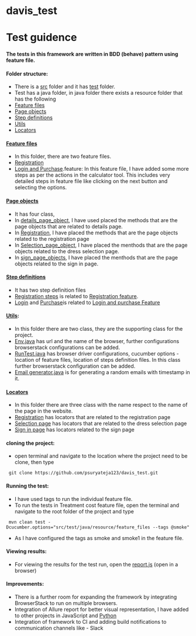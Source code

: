# davis_test
# Test guidence 

#### The tests in this framework are written in BDD (behave) pattern using feature file.

#### Folder structure:
* There is a [src](https://github.com/psuryateja123/davis_test/tree/master/src) folder and it has [test](https://github.com/psuryateja123/davis_test/tree/master/src/test/java/resource) folder.
* Test has a java folder, in java folder there exists a resource folder that has the following
* [Feature files](https://github.com/psuryateja123/davis_test/tree/master/src/test/java/resource/feature_files)
* [Page objects](https://github.com/psuryateja123/davis_test/tree/master/src/test/java/resource/page_objects)
* [Step definitions](https://github.com/psuryateja123/davis_test/tree/master/src/test/java/resource/step_defs)
* [Utils](https://github.com/psuryateja123/davis_test/tree/master/src/test/java/resource/utils)
* [Locators](https://github.com/psuryateja123/davis_test/tree/master/src/test/java/resource/locators)

#### [Feature files](https://github.com/psuryateja123/davis_test/tree/master/src/test/java/resource/feature_files)
* In this folder, there are two feature files.
* [Registration](https://github.com/psuryateja123/davis_test/blob/master/src/test/java/resource/feature_files/regitration.feature)
* [Login and Purchase](https://github.com/psuryateja123/davis_test/blob/master/src/test/java/resource/feature_files/login_and_purchase.feature).feature: In this feature file, I have added some more steps as per the actions in the calculator tool. This includes very detailed steps in feature file like clicking on the next button and selecting the options.

#### [Page objects](https://github.com/psuryateja123/davis_test/tree/master/src/test/java/resource/page_objects)
* It has four class, 
* In [details_page_object](https://github.com/psuryateja123/davis_test/blob/master/src/test/java/resource/page_objects/details_page_objects.java), I have used placed the methods that are the page objects that are related to details page.
* In [Registration](https://github.com/psuryateja123/davis_test/blob/master/src/test/java/resource/page_objects/registration.java), I have placed the methods that are the page objects related to the registration page
* In [Selection_page_object](https://github.com/psuryateja123/davis_test/blob/master/src/test/java/resource/page_objects/selection_page_objects.java), I have placed the menthods that are the page objects related to the dress selection page.
* In [sign_page_objects](https://github.com/psuryateja123/davis_test/blob/master/src/test/java/resource/page_objects/sign_page_objects.java), I have placed the menthods that are the page objects related to the sign in page.

#### [Step definitions](https://github.com/psuryateja123/davis_test/tree/master/src/test/java/resource/step_defs)
* It has two step definition files
* [Registration steps](https://github.com/psuryateja123/davis_test/blob/master/src/test/java/resource/step_defs/registration_steps.java) is related to [Registration feature](https://github.com/psuryateja123/davis_test/blob/master/src/test/java/resource/feature_files/regitration.feature).
* [Login](https://github.com/psuryateja123/davis_test/blob/master/src/test/java/resource/step_defs/sign_in_Steps.java) and [Purchase](https://github.com/psuryateja123/davis_test/blob/master/src/test/java/resource/step_defs/selection_Steps.java)is related to [Login and purchase Feature](https://github.com/psuryateja123/davis_test/blob/master/src/test/java/resource/feature_files/login_and_purchase.feature)

#### [Utils](https://github.com/psuryateja123/davis_test/tree/master/src/test/java/resource/utils): 
* In this folder there are two class, they are the supporting class for the project.
* [Env.java](https://github.com/psuryateja123/davis_test/blob/master/src/test/java/resource/utils/Env.java) has url and the name of the browser, further configurations browserstack configurations can be added.
* [RunTest.java](https://github.com/psuryateja123/davis_test/blob/master/src/test/java/resource/utils/RunTest.java) has browser driver configurations, cucumber options - location of feature files, location of steps definition files. In this class further browserstack configuration can be added.
* [Email generator.java](https://github.com/psuryateja123/davis_test/blob/master/src/test/java/resource/utils/email_generator.java) is for generating a random emails with timestamp in it.

#### [Locators](https://github.com/psuryateja123/davis_test/tree/master/src/test/java/resource/locators)
* In this folder there are three class with the name respect to the name of the page in the website.
* [Registration](https://github.com/psuryateja123/davis_test/blob/master/src/test/java/resource/locators/registration.java) has locators that are related to the registration page
* [Selection page](https://github.com/psuryateja123/davis_test/blob/master/src/test/java/resource/locators/selection_page.java) has locators that are related to the dress selection page
* [Sign in page](https://github.com/psuryateja123/davis_test/blob/master/src/test/java/resource/locators/sign_page.java) has locators related to the sign page

#### cloning the project:
* open terminal and navigate to the location where the project need to be clone, then type
```
 git clone https://github.com/psuryateja123/davis_test.git
```

#### Running the test:
* I have used tags to run the individual feature file. 
* To run the tests in Treatment cost feature file, open the terminal and navigate to the root folder of the project and type

```
 mvn clean test -Dcucumber.options="src/test/java/resource/feature_files --tags @smoke"
```

* As I have configured the tags as smoke and smoke1 in the feature file. 

#### Viewing results:

* For viewing the results for the test run, open the [report.js](https://github.com/psuryateja123/davis_test/blob/master/davis/report.js) (open in a browser)

#### Improvements:

* There is a further room for expanding the framework by integrating BrowserStack to run on multiple browsers. 
* Integration of Allure report for better visual representation, I have added to other projects in JavaScript and [Python](https://github.com/psuryateja123/python-behave)
* Integration of framework to CI and adding build notifications to communication channels like - Slack
